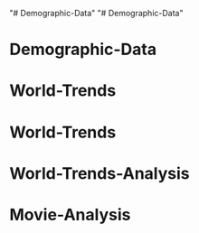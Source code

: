 "# Demographic-Data" 
"# Demographic-Data" 
# Demographic-Data
# World-Trends
# World-Trends
# World-Trends-Analysis
# Movie-Analysis
